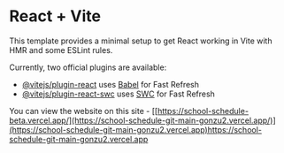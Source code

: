 # React + Vite

This template provides a minimal setup to get React working in Vite with HMR and some ESLint rules.

Currently, two official plugins are available:

- [@vitejs/plugin-react](https://github.com/vitejs/vite-plugin-react/blob/main/packages/plugin-react/README.md) uses [Babel](https://babeljs.io/) for Fast Refresh
- [@vitejs/plugin-react-swc](https://github.com/vitejs/vite-plugin-react-swc) uses [SWC](https://swc.rs/) for Fast Refresh

You can view the website on this site - [[https://school-schedule-beta.vercel.app/](https://school-schedule-git-main-gonzu2.vercel.app/)](https://school-schedule-git-main-gonzu2.vercel.app)https://school-schedule-git-main-gonzu2.vercel.app
